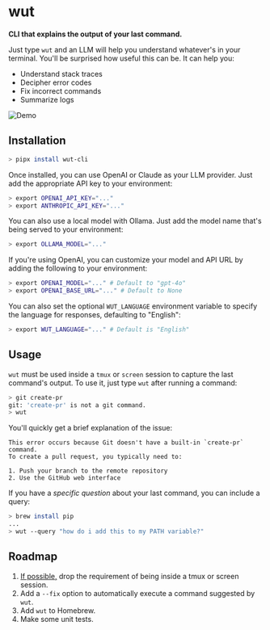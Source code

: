 # wut

**CLI that explains the output of your last command.**

Just type `wut` and an LLM will help you understand whatever's in your terminal. You'll be surprised how useful this can be. It can help you:

- Understand stack traces
- Decipher error codes
- Fix incorrect commands
- Summarize logs

![Demo](./demo.gif)

## Installation

```bash
> pipx install wut-cli
```

<!-- On MacOS or Linux, you can install via Homebrew:

```bash
> brew install wut
```

On other systems, you can install using pip:

```bash
> pipx install wut-cli
``` -->

Once installed, you can use OpenAI or Claude as your LLM provider. Just add the appropriate API key to your environment:

```bash
> export OPENAI_API_KEY="..."
> export ANTHROPIC_API_KEY="..."
```

You can also use a local model with Ollama. Just add the model name that's being served to your environment:

```bash
> export OLLAMA_MODEL="..."
```

If you're using OpenAI, you can customize your model and API URL by adding the following to your environment:

```bash
> export OPENAI_MODEL="..." # Default to "gpt-4o"
> export OPENAI_BASE_URL="..." # Default to None
```

You can also set the optional `WUT_LANGUAGE` environment variable to specify the language for responses, defaulting to "English":
```bash
> export WUT_LANGUAGE="..." # Default is "English"
```

## Usage

`wut` must be used inside a `tmux` or `screen` session to capture the last command's output. To use it, just type `wut` after running a command:

```bash
> git create-pr
git: 'create-pr' is not a git command.
> wut
```

You'll quickly get a brief explanation of the issue:

```
This error occurs because Git doesn't have a built-in `create-pr` command.
To create a pull request, you typically need to:

1. Push your branch to the remote repository
2. Use the GitHub web interface
```

If you have a _specific question_ about your last command, you can include a query:

```bash
> brew install pip
...
> wut --query "how do i add this to my PATH variable?"
```

## Roadmap

1. [If possible,](https://stackoverflow.com/questions/24283097/reusing-output-from-last-command-in-bash/75629157#75629157) drop the requirement of being inside a tmux or screen session.
2. Add a `--fix` option to automatically execute a command suggested by `wut`.
3. Add `wut` to Homebrew.
4. Make some unit tests.

